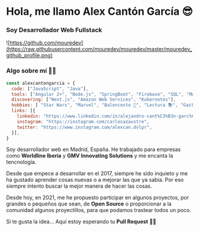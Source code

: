 # Hola, me llamo Alex Cantón García 😎
### Soy Desarrollador Web Fullstack

![https://github.com/mouredev](https://raw.githubusercontent.com/mouredev/mouredev/master/mouredev_github_profile.png)

### Algo sobre mí 🙋‍♂️
```js
const alexcantongarcia = {
  code: ["JavaScript", "Java"],
  tools: ["Angular 2+", "Node.js", "SpringBoot", "Firebase", "SQL", "MongoDB", "Docker 🐳"],
  discovering: ["Next.js", "Amazon Web Services", "Kubernetes"],
  hobbies: [ "Star Wars", "Marvel", "Baloncesto 🏀", "Lectura 📚", "Gastronomía 😋" ],
  links: [{
    linkedin: "https://www.linkedin.com/in/alejandro-cant%C3%B3n-garc%C3%ADa-2a5b7311a/",
    instagram: "https://instagram.com/carlosazaustre",
    twitter: "https://www.instagram.com/alexcan.dvlpr",
  }],
}
```
Soy desarrollador web en Madrid, España. He trabajado para empresas como **Worldline Iberia** y **GMV Innovating Solutions** y me encanta la tencnología. 

Desde que empece a desarrollar en el 2017, siempre he sido inquieto y me ha gustado aprender cosas nuevas o a mejorar las que ya sabía. Por eso siempre intento buscar la mejor manera de hacer las cosas.

Desde hoy, en 2021, me he propuesto participar en algunos proyectos, por grandes o pequeños que sean, de **Open Source** o proporcionar a la comunidad algunos proyectillos, para que podamos trastear todos un poco.

Si te gusta la idea... Aquí estoy esperando tu **Pull Request** 🥳🥳